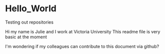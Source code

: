 # Hello_World
Testing out repositories

Hi my name is Julie and I work at Victoria University
This readme file is very basic at the moment

I'm wondering if my colleagues can contribute to this document via github?
